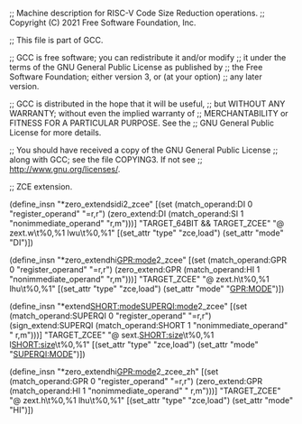 ;; Machine description for RISC-V Code Size Reduction operations.
;; Copyright (C) 2021 Free Software Foundation, Inc.

;; This file is part of GCC.

;; GCC is free software; you can redistribute it and/or modify
;; it under the terms of the GNU General Public License as published by
;; the Free Software Foundation; either version 3, or (at your option)
;; any later version.

;; GCC is distributed in the hope that it will be useful,
;; but WITHOUT ANY WARRANTY; without even the implied warranty of
;; MERCHANTABILITY or FITNESS FOR A PARTICULAR PURPOSE.  See the
;; GNU General Public License for more details.

;; You should have received a copy of the GNU General Public License
;; along with GCC; see the file COPYING3.  If not see
;; <http://www.gnu.org/licenses/>.

;; ZCE extension.

(define_insn "*zero_extendsidi2_zcee"
  [(set (match_operand:DI 0 "register_operand" "=r,r")
	(zero_extend:DI (match_operand:SI 1 "nonimmediate_operand" "r,m")))]
  "TARGET_64BIT && TARGET_ZCEE"
  "@
   zext.w\t%0,%1
   lwu\t%0,%1"
  [(set_attr "type" "zce,load")
   (set_attr "mode" "DI")])

(define_insn "*zero_extendhi<GPR:mode>2_zcee"
  [(set (match_operand:GPR 0 "register_operand" "=r,r")
        (zero_extend:GPR (match_operand:HI 1 "nonimmediate_operand" "r,m")))]
  "TARGET_ZCEE"
  "@
   zext.h\t%0,%1
   lhu\t%0,%1"
  [(set_attr "type" "zce,load")
   (set_attr "mode" "<GPR:MODE>")])

(define_insn "*extend<SHORT:mode><SUPERQI:mode>2_zcee"
  [(set (match_operand:SUPERQI   0 "register_operand"     "=r,r")
	(sign_extend:SUPERQI
	    (match_operand:SHORT 1 "nonimmediate_operand" " r,m")))]
  "TARGET_ZCEE"
  "@
   sext.<SHORT:size>\t%0,%1
   l<SHORT:size>\t%0,%1"
  [(set_attr "type" "zce,load")
   (set_attr "mode" "<SUPERQI:MODE>")])

(define_insn "*zero_extendhi<GPR:mode>2_zcee_zh"
  [(set (match_operand:GPR    0 "register_operand"     "=r,r")
	(zero_extend:GPR
	    (match_operand:HI 1 "nonimmediate_operand" " r,m")))]
  "TARGET_ZCEE"
  "@
   zext.h\t%0,%1
   lhu\t%0,%1"
  [(set_attr "type" "zce,load")
   (set_attr "mode" "HI")])
